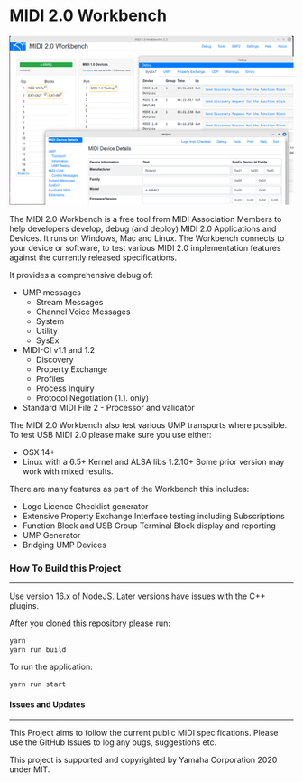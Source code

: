 # MIDI 2.0 Workbench
![img.png](img.png)

The MIDI 2.0 Workbench is a free tool from MIDI Association Members to help developers develop, debug (and deploy) MIDI 2.0 Applications and Devices. It runs on Windows, Mac and Linux.
The Workbench connects to your device or software, to test various MIDI 2.0 implementation features against the currently released specifications.

It provides a comprehensive debug of: 
* UMP messages
  * Stream Messages
  * Channel Voice Messages
  * System
  * Utility
  * SysEx
* MIDI-CI v1.1 and 1.2
  * Discovery
  * Property Exchange
  * Profiles
  * Process Inquiry
  * Protocol Negotiation (1.1. only)
* Standard MIDI File 2 - Processor and validator

The MIDI 2.0 Workbench also test various UMP transports where possible.
To test USB MIDI 2.0 please make sure you use either:
* OSX 14+
* Linux with a 6.5+ Kernel and ALSA libs 1.2.10+
Some prior version may work with mixed results.

There are many features as part of the Workbench this includes:
* Logo Licence Checklist generator
* Extensive Property Exchange Interface testing including Subscriptions
* Function Block and USB Group Terminal Block display and reporting
* UMP Generator
* Bridging UMP Devices

### How To Build this Project
-----------------------
Use version 16.x of NodeJS. Later versions have issues with the C++ plugins.

After you cloned this repository
please run:
```
yarn
yarn run build
```
To run the application:
```
yarn run start
```



#### Issues and Updates
-----------------
This Project aims to follow the current public MIDI specifications. 
Please use the GitHub Issues to log any bugs, suggestions etc. 

This project is supported and copyrighted by Yamaha Corporation 2020 under MIT. 
